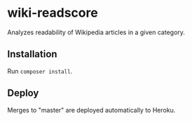 # wiki-readscore
Analyzes readability of Wikipedia articles in a given category.

## Installation
Run `composer install`.

## Deploy
Merges to "master" are deployed automatically to Heroku.
